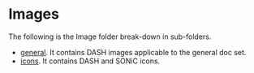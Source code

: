 # Images
The following is the Image folder break-down in sub-folders.

- [general](general). It contains DASH images applicable to the general doc set.
- [icons](icons). It contains DASH and SONiC icons.
